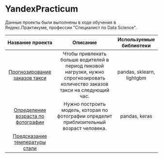 # YandexPracticum

Данные проекты были выполнены в ходе обучения в Яндекс.Практикуме, профессии "Специалист по Data Science".

| Название проекта | Описание | Используемые библиотеки | 
| :----------------------: | :----------------------: | :----------------------: |
| [Прогнозирование заказов такси](taxi_orders)| Чтобы привлекать больше водителей в период пиковой нагрузки, нужно спрогнозировать количество заказов такси на следующий час. | pandas, sklearn, lightgbm |
| [Определение возраста по фотографии](age_prediction) | Нужно построить модель, которая по фотографии определит приблизительный возраст человека. | pandas, keras|
| [Предсказание температуры стали](finalproject) |
